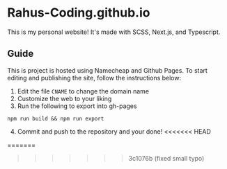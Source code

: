 # Rahus-Coding.github.io

This is my personal website! It's made with SCSS, Next.js, and Typescript. 

## Guide

This is project is hosted using Namecheap and Github Pages. To start editing and publishing the site, follow the instructions below: 

1. Edit the file `CNAME` to change the domain name
2. Customize the web to your liking
3. Run the following to export into gh-pages
```
npm run build && npm run export
```
4. Commit and push to the repository and your done!
<<<<<<< HEAD

=======
>>>>>>> 3c1076b (fixed small typo)

